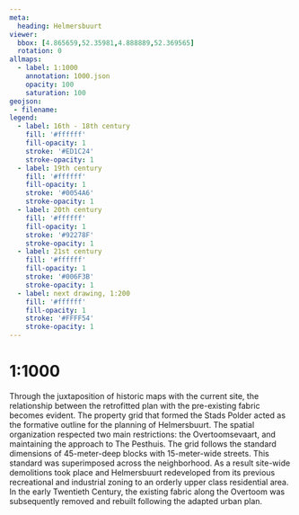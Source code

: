 ```yaml
---
meta:
  heading: Helmersbuurt
viewer:
  bbox: [4.865659,52.35981,4.888889,52.369565]
  rotation: 0
allmaps:
  - label: 1:1000
    annotation: 1000.json
    opacity: 100
    saturation: 100
geojson:
 - filename: 
legend:
  - label: 16th - 18th century
    fill: '#ffffff'
    fill-opacity: 1
    stroke: '#ED1C24'
    stroke-opacity: 1
  - label: 19th century
    fill: '#ffffff'
    fill-opacity: 1
    stroke: '#0054A6'
    stroke-opacity: 1
  - label: 20th century
    fill: '#ffffff'
    fill-opacity: 1
    stroke: '#92278F'
    stroke-opacity: 1
  - label: 21st century
    fill: '#ffffff'
    fill-opacity: 1
    stroke: '#006F3B'
    stroke-opacity: 1
  - label: next drawing, 1:200
    fill: '#ffffff'
    fill-opacity: 1
    stroke: '#FFFF54'
    stroke-opacity: 1
---
```

# 1:1000

Through the juxtaposition of historic maps with the current site, the relationship between the retrofitted plan with the pre-existing fabric becomes evident. The property grid that formed the Stads Polder acted as the formative outline for the planning of Helmersbuurt. The spatial organization respected two main restrictions: the Overtoomsevaart, and maintaining the approach to The Pesthuis. The grid follows the standard dimensions of 45-meter-deep blocks with 15-meter-wide streets. This standard was superimposed across the neighborhood. As a result site-wide demolitions took place and Helmersbuurt redeveloped from its previous recreational and industrial zoning to an orderly upper class residential area. In the early Twentieth Century, the existing fabric along the Overtoom was subsequently removed and rebuilt following the adapted urban plan.